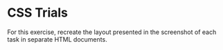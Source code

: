 # CSS Trials

For this exercise, recreate the layout presented in the screenshot of each task in separate HTML documents.